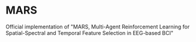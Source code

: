 # MARS
Official implementation of "MARS, Multi-Agent Reinforcement Learning for Spatial-Spectral and Temporal Feature Selection in EEG-based BCI"

